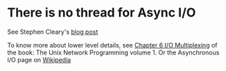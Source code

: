 # There is no thread for Async I/O

See Stephen Cleary's [blog post](https://blog.stephencleary.com/2013/11/there-is-no-thread.html)

To know more about lower level details, see [Chapter 6 I/O Multiplexing](https://notes.shichao.io/unp/ch6/) of the book: The Unix Network Programming volume 1. Or the Asynchronous I/O page on [Wikipedia](https://en.wikipedia.org/wiki/Asynchronous_I/O)